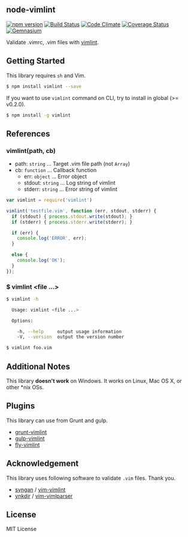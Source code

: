node-vimlint
------------

[![npm version](https://img.shields.io/npm/v/vimlint.svg?style=flat-square)](http://badge.fury.io/js/vimlint)
[![Build Status](https://img.shields.io/travis/pine/node-vimlint/master.svg?style=flat-square)](https://travis-ci.org/pine/node-vimlint)
[![Code Climate](https://img.shields.io/codeclimate/github/pine/node-vimlint.svg?style=flat-square)](https://codeclimate.com/github/pine/node-vimlint)
[![Coverage Status](https://img.shields.io/coveralls/pine/node-vimlint/master.svg?style=flat-square)](https://coveralls.io/r/pine/node-vimlint?branch=master)
[![Gemnasium](https://img.shields.io/gemnasium/pine/node-vimlint.svg?style=flat-square)](https://gemnasium.com/github.com/pine/node-vimlint)

Validate .vimrc, .vim files with [vimlint](https://github.com/syngan/vim-vimlint).

## Getting Started

This library requires `sh` and Vim.

```sh
$ npm install vimlint --save
```

If you want to use `vimlint` command on CLI, try to install in global (>= v0.2.0).

```sh
$ npm install -g vimlint
```

## References
### vimlint(path, cb)

- path: `string` ... Target .vim file path (not `Array`)
- cb: `function` ... Callback function
   - err: `object` ... Error object
   - stdout: `string` ... Log string of vimlint
   - stderr: `string` ... Error string of vimlint

```js
var vimlint = require('vimlint')

vimlint('testfile.vim', function (err, stdout, stderr) {
  if (stdout) { process.stdout.write(stdout); }
  if (stderr) { process.stderr.write(stderr); }

  if (err) {
    console.log('ERROR', err);
  }

  else {
    console.log('OK');
  }
});
```

### $ vimlint \<file ...\>

```sh
$ vimlint -h

  Usage: vimlint <file ...>

  Options:

    -h, --help     output usage information
    -V, --version  output the version number

$ vimlint foo.vim
```

## Additional Notes
This library **doesn't work** on Windows. It works on Linux, Mac OS X, or other *nix OSs.

## Plugins
This library can use from Grunt and gulp.

- [grunt-vimlint](https://github.com/pine/grunt-vimlint)
- [gulp-vimlint](https://github.com/pine/gulp-vimlint)
- [fly-vimlint](https://github.com/pine/fly-vimlint)

## Acknowledgement
This library uses following software to validate `.vim` files. Thank you.

 - [syngan](https://github.com/syngan) / [vim-vimlint](https://github.com/syngan/vim-vimlint)
 - [ynkdir](https://github.com/ynkdir) / [vim-vimlparser](https://github.com/ynkdir/vim-vimlparser)

## License
MIT License
